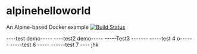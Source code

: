 # alpinehelloworld
An Alpine-based Docker example
[![Build Status](https://7cb4-41-66-61-53.eu.ngrok.io/buildStatus/icon?job=deployment)](https://7cb4-41-66-61-53.eu.ngrok.io/job/deployment/)

----test demo-----
----test2 demo-----
-----Test3 -------
-----test 4 o------
-----test 6 -----
------test 7 ----
jhk

